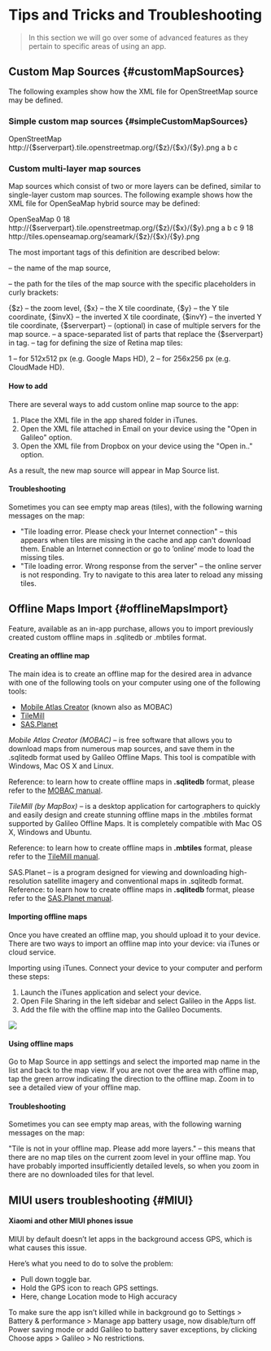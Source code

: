 # Tips and Tricks and Troubleshooting

> In this section we will go over some of advanced features as they pertain to specific areas of using an app.

## Custom Map Sources {#customMapSources}

The following examples show how the XML file for OpenStreetMap source may be defined.

### Simple custom map sources {#simpleCustomMapSources}

<?xml version="1.0" encoding="UTF-8"?>
<customMapSource>
<name>OpenStreetMap</name>
<url>http://{$serverpart}.tile.openstreetmap.org/{$z}/{$x}/{$y}.png</url>
<serverParts>a b c</serverParts>
</customMapSource>

### Custom multi-layer map sources

Map sources which consist of two or more layers can be defined, similar to single-layer custom map sources. The following example shows how the XML file for OpenSeaMap hybrid source may be defined:

<?xml version="1.0" encoding="UTF-8"?>
<?xml version="1.0" encoding="UTF-8" standalone="yes"?>
<customMapSource>
<name>OpenSeaMap</name>
<minZoom>0</minZoom>
<maxZoom>18</maxZoom>
<layers>
<layer>
<url>http://{$serverpart}.tile.openstreetmap.org/{$z}/{$x}/{$y}.png</url>
<serverParts>a b c</serverParts>
</layer>
<layer>
<minZoom>9</minZoom>
<maxZoom>18</maxZoom>
<url>http://tiles.openseamap.org/seamark/{$z}/{$x}/{$y}.png</url>
</layer>
</layers>
</customMapSource>

The most important tags of this definition are described below:

<name> – the name of the map source,
	
<url> – the path for the tiles of the map source with the specific placeholders in curly brackets:
							
{$z} – the zoom level,
{$x} – the X tile coordinate,
{$y} – the Y tile coordinate,
{$invX} – the inverted X tile coordinate,
{$invY} – the inverted Y tile coordinate,
{$serverpart} – (optional) in case of multiple servers for the map source.
<serverParts> – a space-separated list of parts that replace the {$serverpart} in <url> tag.
<retina> – tag for defining the size of Retina map tiles:
							
<retina>1</retina> – for 512х512 px (e.g. Google Maps HD),
<retina>2</retina> – for 256х256 px (e.g. CloudMade HD).


#### How to add

There are several ways to add custom online map source to the app:
1. Place the XML file in the app shared folder in iTunes.
2. Open the XML file attached in Email on your device using the "Open in Galileo" option.
3. Open the XML file from Dropbox on your device using the "Open in.." option.
	
As a result, the new map source will appear in Map Source list.

#### Troubleshooting

Sometimes you can see empty map areas (tiles), with the following warning messages on the map:

* "Tile loading error. Please check your Internet connection" – this appears when tiles are missing in the cache and app can't download them. Enable an Internet connection or go to ’online’ mode to load the missing tiles.
* "Tile loading error. Wrong response from the server" – the online server is not responding. Try to navigate to this area later to reload any missing tiles.

## Offline Maps Import {#offlineMapsImport}

Feature, available as an in-app purchase, allows you to import previously created custom offline maps in .sqlitedb or .mbtiles format.

#### Creating an offline map

The main idea is to create an offline map for the desired area in advance with one of the following tools on your computer using one of the following tools:

* [Mobile Atlas Creator](http://mobac.sourceforge.net/) (known also as MOBAC)
* [TileMill](https://tilemill-project.github.io/tilemill/)
* [SAS.Planet](http://sasgis.ru/sasplaneta/)

_Mobile Atlas Creator (MOBAC)_ – is free software that allows you to download maps from numerous map sources, and save them in the .sqlitedb format used by Galileo Offline Maps. This tool is compatible with Windows, Mac OS X and Linux.

Reference: to learn how to create offline maps in **.sqlitedb** format, please refer to the [MOBAC manual](http://mobac.sourceforge.net/quickstart/).
				
_TileMill (by MapBox)_ – is a desktop application for cartographers to quickly and easily design and create stunning offline maps in the .mbtiles format supported by Galileo Offline Maps. It is completely compatible with Mac OS X, Windows and Ubuntu.

Reference: to learn how to create offline maps in **.mbtiles** format, please refer to the [TileMill manual](https://tilemill-project.github.io/tilemill/docs/manual/).
					
SAS.Planet – is a program designed for viewing and downloading high-resolution satellite imagery and conventional maps in .sqlitedb format.
Reference: to learn how to create offline maps in **.sqlitedb** format, please refer to the [SAS.Planet manual](http://www.sasgis.org/wikisasiya/doku.php).

#### Importing offline maps

Once you have created an offline map, you should upload it to your device. There are two ways to import an offline map into your device: via iTunes or cloud service.
						
Importing using iTunes. Connect your device to your computer and perform these steps:
1. Launch the iTunes application and select your device.
2. Open File Sharing in the left sidebar and select Galileo in the Apps list.
3. Add the file with the offline map into the Galileo Documents.

![](/assets/)



#### Using offline maps

Go to Map Source in app settings and select the imported map name in the list and back to the map view. If you are not over the area with offline map, tap the green arrow indicating the direction to the offline map. Zoom in to see a detailed view of your offline map.
						
#### Troubleshooting

Sometimes you can see empty map areas, with the following warning messages on the map:
						
"Tile is not in your offline map. Please add more layers." – this means that there are no map tiles on the current zoom level in your offline map. You have probably imported insufficiently detailed levels, so when you zoom in there are no downloaded tiles for that level.

## MIUI users troubleshooting {#MIUI}

#### Xiaomi and other MIUI phones issue

MIUI by default doesn’t let apps in the background access GPS, which is what causes this issue.

Here’s what you need to do to solve the problem:

* Pull down toggle bar.
* Hold the GPS icon to reach GPS settings.
* Here, change Location mode to High accuracy

To make sure the app isn’t killed while in background go to Settings  > Battery & performance > Manage app battery usage, now disable/turn off Power saving mode or add Galileo to battery saver exceptions, by clicking Choose apps > Galileo > No restrictions.